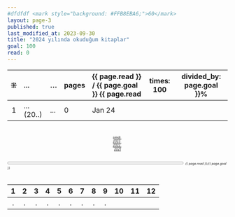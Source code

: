 ```yaml
---
#dfdfdf <mark style="background: #FFB8EBA6;">60</mark>
layout: page-3
published: true
last_modified_at: 2023-09-30
title: "2024 yılında okuduğum kitaplar"
goal: 100
read: 0
---
```


|  ⁜  | ...        | …   | pages | {{ page.read }} / {{ page.goal }} {{ page.read | times: 100 | divided_by: page.goal }}% |
| :-: | :--------- | :-- | :---- | :--------------------------------------------- | ---------- | ------------------------- |
|  1  | ... (20..) | ... | 0     | Jan 24                                         |

  <br>
<center>
<div style="font-size: 50%; width: 5%; font-style: italic;"> 
  <span class="link1" style="font-style: italic;"><a href="/now" title='şimdi'>şimdi </a></span> &nbsp;
  <span class="link1" style="font-style: italic;"><a href="/2023" title='2023'>2023 </a></span> &nbsp;
  <span class="link1" style="font-style: italic;"><a href="/2022" title='2022'>2022 </a></span> &nbsp; 
  <span class="link1" style="font-style: italic;"><a href="/2021" title='2021'>2021 </a></span>
</div>
</center>

  <br>
<div>
<progress title="{{ page.read }}/{{ page.goal }}" value="{{ page.read }}" max="{{ page.goal }}" style="width: 80%;"></progress>
<span style="font-size: 50%; width: 5%; font-style: italic;" title="reading challenge 2024"> {{ page.read }}/{{ page.goal }}</span>
</div>
<div style="clear: both"></div>
<br />

|  1  |  2  |  3  |  4  |  5  |  6  |  7  |  8  |  9  | 10  | 11  | 12  |
| :-: | :-: | :-: | :-: | :-: | :-: | :-: | :-: | :-: | :-: | :-: | :-: |
|  .  |  .  |  .  |  .  |  .  |  .  |  .  |  .  |  .  |     |     |     |
